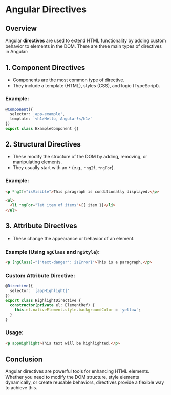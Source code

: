 # Angular Directives

## Overview
Angular **directives** are used to extend HTML functionality by adding custom behavior to elements in the DOM. There are three main types of directives in Angular:

## 1. Component Directives
- Components are the most common type of directive.
- They include a template (HTML), styles (CSS), and logic (TypeScript).

### Example:
```typescript
@Component({
  selector: 'app-example',
  template: `<h1>Hello, Angular!</h1>`
})
export class ExampleComponent {}
```

## 2. Structural Directives
- These modify the structure of the DOM by adding, removing, or manipulating elements.
- They usually start with an `*` (e.g., `*ngIf`, `*ngFor`).

### Example:
```html
<p *ngIf="isVisible">This paragraph is conditionally displayed.</p>
```
```html
<ul>
  <li *ngFor="let item of items">{{ item }}</li>
</ul>
```

## 3. Attribute Directives
- These change the appearance or behavior of an element.

### Example (Using `ngClass` and `ngStyle`):
```html
<p [ngClass]="{'text-danger': isError}">This is a paragraph.</p>
```

### Custom Attribute Directive:
```typescript
@Directive({
  selector: '[appHighlight]'
})
export class HighlightDirective {
  constructor(private el: ElementRef) {
    this.el.nativeElement.style.backgroundColor = 'yellow';
  }
}
```

### Usage:
```html
<p appHighlight>This text will be highlighted.</p>
```

## Conclusion
Angular directives are powerful tools for enhancing HTML elements. Whether you need to modify the DOM structure, style elements dynamically, or create reusable behaviors, directives provide a flexible way to achieve this.


